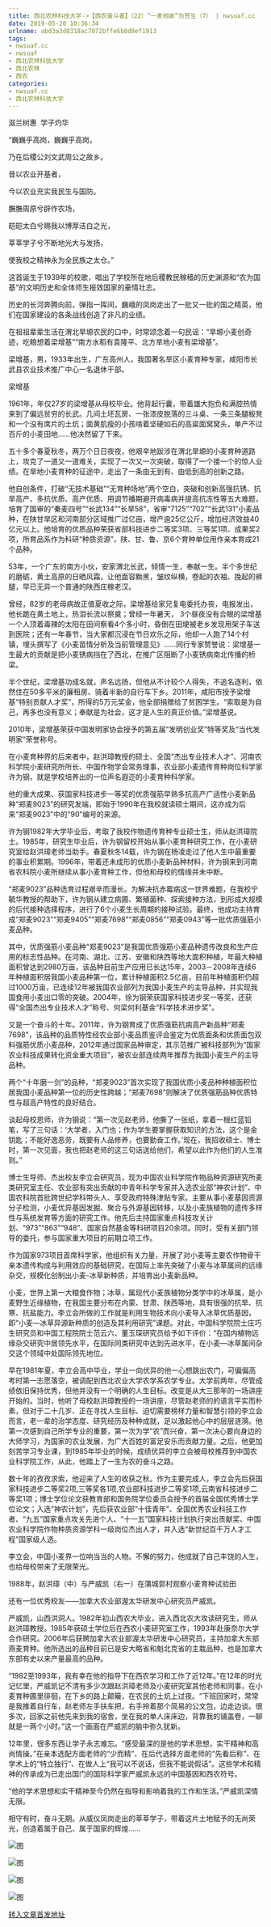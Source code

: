 ```yaml
---
title: 西北农林科技大学->【西农奋斗者】（22）“一麦相承”为苍生（7） | nwsuaf.cc
date: 2019-05-20 10:36:34
urlname: abd3a3d8318ac7072bffe6b8d8ef1913
tags: 
- nwsuaf.cc
- nwsuaf
- 西北农林科技大学
- 西北农林
- 西农
categories:
- nwsuaf.cc
- 西北农林科技大学
---
```



滋兰树惠  学子灼华

“巍巍乎高岗，巍巍乎高岗，

乃在后稷公刘文武周公之故乡。

昔以农业开基者，

今以农业充实我民生与国防。

膴膴周原兮辟作农场，

皑皑太白兮赐我以博厚洁白之光，

莘莘学子兮不断地光大与发扬，

使我校之精神永为全民族之太仓。”

这首诞生于1939年的校歌，唱出了学校所在地后稷教民稼穑的历史渊源和“农为国基”的文明历史和全体师生报效国家的豪情壮志。

历史的长河奔腾向前，弹指一挥间，巍峨的凤岗走出了一批又一批的国之精英，他们在国家建设的各条战线创造了非凡的业绩。

在祖祖辈辈生活在渭北旱塬农民的口中，时常颂念着一句民谣：“旱塬小麦创奇迹，吃粮想着梁增基”“南方水稻有袁隆平、北方旱地小麦有梁增基”。

梁增基，男，1933年出生，广东高州人，我国著名旱区小麦育种专家，咸阳市长武县农业技术推广中心一名退休干部。

梁增基

1961年，年仅27岁的梁增基从母校毕业。他背起行囊，带着雄大抱负和满腔热情来到了偏远贫穷的长武。几间土坯瓦房、一张漆皮脱落的三斗桌、一条三条腿板凳和一个没有席片的土炕；面黄肌瘦的小孩啃着坚硬如石的高粱面窝窝头，单产不过百斤的小麦田地……他决然留了下来。

五十多个春夏秋冬，两万个日日夜夜，他艰辛地跋涉在渭北旱塬的小麦育种道路上，攻克了一道又一道难关，实现了一次又一次突破，取得了一个接一个的惊人业绩。在旱地小麦育种的征途中，走出了一条由无到有、由低到高的创新之路。

他自创条件，打破“无技术基础”“无育种场地”两个空白，突破和创新高强抗锈、抗旱高产、多抗优质、高产优质、用调节播期避开病毒病并提高抗冻性等五大难题，培育了国审的“秦麦四号”“长武134”“长旱58”，省审“7125”“702”“长武131”小麦品种，在陕甘旱区和河南部分区域推广过亿亩，增产逾25亿公斤，增加经济效益40亿元以上。他培育的优质品种荣获省部科技进步二等奖3项、三等奖1项、成果奖2项，所育品系作为科研“种质资源”，陕、甘、鲁、京6个育种单位用作亲本育成21个品种。

53年，一个广东的南方小伙，安家渭北长武，倾情一生，奉献一生。半个多世纪的磨砺，黄土高原的日晒风霜，让他面容黝黑，皱纹纵横，卷起的衣袖、挽起的裤腿，早已无异一个普通的陕西庄稼老汉。

曾经，82岁的老母病故正值夏收之际，梁增基给家兄复电委托办丧，电报发出，他长跪在黄土地上，热泪长流以祭奠；曾经一年暑天， 3个昼夜没有合眼的梁增基一个人顶着毒辣的太阳在田间察看4个多小时，昏倒在田埂被老乡发现用架子车送到医院；还有一年春节，当大家都沉浸在节日欢乐之际，他却一人跑了14个村镇，埋头撰写了《小麦苗情分析及当前管理意见》……同行专家赞誉说：梁增基一生最大的贡献是把小麦锈病挡在了西北，在推广区阻断了小麦锈病南北传播的桥梁。

半个世纪，梁增基功成名就，声名远扬，但他从不计较个人得失，不追名逐利，依然住在50多平米的廉租房、骑着半新的自行车下乡。2011年，咸阳市授予梁增基“特别贡献人才奖”，所得的5万元奖金，他全部捐赠给了贫困学生。“索取是为自己，再多也没有意义；奉献是为社会，这才是人生的真正价值。”梁增基说。

2010年，梁增基荣获中国发明家协会授予的第五届“发明创业奖”特等奖及“当代发明家”荣誉称号。

在小麦育种界的后来者中，赵洪璋教授的硕士、全国“杰出专业技术人才”、河南农科学院小麦研究所所长、中国作物学会常务理事，农业部小麦遗传育种岗位科学家许为钢，就是学校培养出的一位声名遐迩的小麦育种科学家。

他的重大成果、获国家科技进步一等奖的优质强筋早熟多抗高产广适性小麦新品种“郑麦9023”的研究发端，即始于1990年在我校就读硕士期间，这亦成为后来“郑麦9023”中的“90”编号的来源。

许为钢1982年大学毕业后，考取了我校作物遗传育种专业硕士生，师从赵洪璋院士。1985年，研究生毕业后，许为钢留校开始从事小麦育种研究工作，在小麦研究室给赵洪璋老师当助手。春夏秋冬14载，许为钢在杨凌走过了他人生中最重要的事业积累期。1996年，带着还未成形的优质小麦新品种材料，许为钢来到河南省农科院小麦所继续从事小麦育种工作，但他和母校的情缘并未中断。

“郑麦9023”品种选育过程艰辛而漫长。为解决抗赤霉病这一世界难题，在我校宁毓华教授的帮助下，许为钢从建立病圃、繁殖菌种、探索接种方法，到形成大规模的后代接种选择程序，进行了6个小麦生长周期的接种试验。最终，他成功主持育成“郑麦9023”“郑麦9405”“郑麦7698”“郑麦0856”“郑麦0943”等一批优质强筋小麦品种。

其中，优质强筋小麦品种“郑麦9023”是我国优质强筋小麦品种遗传改良和生产应用的标志性品种。在河南、湖北、江苏、安徽和陕西等地大面积种植，年最大种植面积曾达到2980万亩，该品种目前生产应用已长达15年，2003－2008年连续6年种植面积居我国小麦品种第一位，累计种植面积2.5亿亩，目前年种植面积仍超过1000万亩，已连续12年被我国农业部列为我国小麦生产的主导品种，并实现我国食用小麦出口零的突破。2004年，徐为钢荣获国家科技进步奖一等奖，还获得“全国杰出专业技术人才”称号、何梁何利基金“科学技术进步奖”。

又是一个奋斗的十年。2011年，许为钢育成了优质强筋抗病高产新品种“郑麦7698”，该品种的品质特性经农业部小麦品质鉴评会鉴定为优质面条和优质面包双料强筋优质小麦品种，2012年通过国家品种审定，其示范推广被科技部列为“国家农业科技成果转化资金重大项目”，被农业部连续两年推荐为我国小麦生产的主导品种。

两个“十年磨一剑”的品种，“郑麦9023”首次实现了我国优质小麦品种种植面积位居我国小麦品种第一位的历史性跨越；“郑麦7698”则解决了优质强筋品种优质特性与超高产特性的良好结合。

谈起母校恩师，许为钢说：“第一次见赵老师，他撕了一张纸，拿着一根红蓝铅笔，写了三句话：‘大学者，入门也；作为学生要掌握获取知识的方法，这个是金钥匙；不能好逸恶劳，既要有人品修养，也要勤奋工作。’现在，我招收硕士、博士时，第一次见面，我也把赵老师的这三句话送给他们，希望以此作为他们的人生准则。”

博士生导师、杰出校友李立会研究员，现为中国农业科学院作物品种资源研究所麦类研究室主任、农业部有突出贡献的中青年科学专家并入选农业部“神农计划”、中国农科院首批跨世纪学科带头人、享受政府特殊津贴专家。主要从事小麦基因资源分子检测，小麦优异基因发掘、聚合与外源基因转移，以及小麦族植物的遗传多样性与系统发育等方面的研究工作。他先后主持国家重点科技攻关计划、“973”“863”“948”、国家自然基金等科研项目20余项。同时，受有关部门领导的委托，参与国家重大项目的前期立项工作。

作为国家973项目首席科学家，他组织有关力量，开展了对小麦等主要农作物骨干亲本遗传构成与利用效应的基础研究，在国际上率先突破了小麦与冰草属间的远缘杂交，规模化创制出小麦-冰草新种质，并培育出小麦新品种。

小麦，世界上第一大粮食作物；冰草，属现代小麦族植物分类学中的冰草属，是小麦野生近缘植物，在我国主要分布在内蒙、甘肃、陕西等地，具有很强的抗旱、抗寒、抗盐能力。李立会所做的工作就是利用生物技术向小麦导入冰草优质基因，即“小麦—冰草异源新种质的创造及其利用研究”课题。对此，中国科学院院士庄巧生研究员和中国工程院院士范云六、董玉琛研究员给予如下评价：“在国内植物远缘杂交研究中居领先水平，在国际同类研究中达到先进水平，在小麦—冰草属间杂交这个领域中处国际领先地位。

早在1981年夏，李立会高中毕业，学业一向优异的他一心想跳出农门，可偏偏高考时第一志愿落空，被调配到西北农业大学农学系农学专业。大学前两年，尽管成绩依旧保持优秀，但他并没有一个明确的人生目标。改变是从大三那年的一场讲座开始的。当时，他听了母校赵洪璋教授的一场讲座，尽管赵老师的的语言平实而朴素，但对于二十几岁、正在寻找人生目标、迫切需要榜样力量和智慧引领的李立会而言，老一辈的治学态度、研究经历及种种成就，足以激起他心中的层层涟漪。他第一次感到自己所学专业的重要，第一次为学“农”而兴奋，第一次决心要向身边的大师学习，为国家的农业发展，为广大百姓的富足安乐而贡献力量。之后，他更加刻苦学习专业课，到1985年毕业的时候，成绩优异的李立会被母校推荐到中国农业科学院工作，从此，他踏上了一生为农的奋斗之路。

数十年的孜孜求索，他迎来了人生的收获之秋。作为主要完成人，李立会先后获国家科技进步二等奖2项,三等奖各1项,农业部科技进步二等奖1项,云南省科技进步二等奖1项；博士学位论文获教育部和国务院学位委员会授予的首届全国优秀博士学位论文；入选“神农计划”，先后获农业部“十佳青年”、全国优秀农业科技工作者、“九五”国家重点攻关先进个人、“十一五”国家科技计划执行突出贡献奖、中国农业科学院作物种质资源学科一级岗位杰出人才，并入选“新世纪百千万人才工程”国家级人选。

李立会，中国小麦界一位响当当的人物。不懈的努力，他成就了自己丰饶的人生，也给母校带来了无限荣光。

1988年，赵洪璋（中）与严威凯（右一）在蒲城郭村观察小麦育种试验田

还有一位优秀校友——加拿大农业部渥太华研发中心研究员严威凯。

严威凯，山西洪洞人。1982年初山西农大毕业，进入西北农大攻读研究生，师从赵洪璋教授。1985年获硕士学位后在西农小麦研究室工作，1993年赴康奈尔大学合作研究。2006年后获聘加拿大农业部渥太华研发中心研究员，主持加拿大东部燕麦育种。他所选出的品种目前已是安大略省和魁北克省的主栽品种，也是加拿大东部有史以来产量最高的品种。

“1982至1993年，我有幸在他的指导下在西农学习和工作了近12年。”在12年的时光记忆里，严威凯记不清有多少次跟赵洪璋老师及小麦研究室其他老师和同事，在小麦育种圃里徘徊，在下乡的路上颠簸，在农民的土炕上过夜。“下班回家时，常常是我推着自行车，赵老师左手扶车把，右手拎着那个简易的公文包，边走边谈。很多次，回家之前他先来到我的宿舍，坐在我的单人床床边，背靠我的铺盖卷，一聊就是一两个小时。”这一个画面在严威凯的脑中弥久犹新。

12年里，很多东西让学子永志难忘。“感受最深的是他的学术思想，实干精神和高尚情操。”在亲本选配方面老师的“少而精”、在后代选择方面老师的“先看后称”、在学术上的“特立独行”、在做人上“我可以不说话，但我不能说假话”。这些学术和精神的传承成为已走出国门的国际科学家严威凯永远的中国基因和西农符号。

“他的学术思想和实干精神至今仍然在指导和影响着我的工作和生活。”严威凯深情无限。

相守有时，奋斗无期。从威仪凤岗走出的莘莘学子，带着这片土地赋予的无尚荣光，创造着属于自己、属于国家的辉煌……



![图](https://news.nwsuaf.edu.cn/images/content/2019-05/20190520093309866206.jpg)

![图](https://news.nwsuaf.edu.cn/images/content/2019-05/20190520093252713123.jpg)

![图](https://news.nwsuaf.edu.cn/images/content/2019-05/20190520093233293001.jpg)

![图](https://news.nwsuaf.edu.cn/images/content/2019-05/20190513145503176237.jpg)

[转入文章首发地址](https://news.nwsuaf.edu.cn/xnxw/89501.htm)